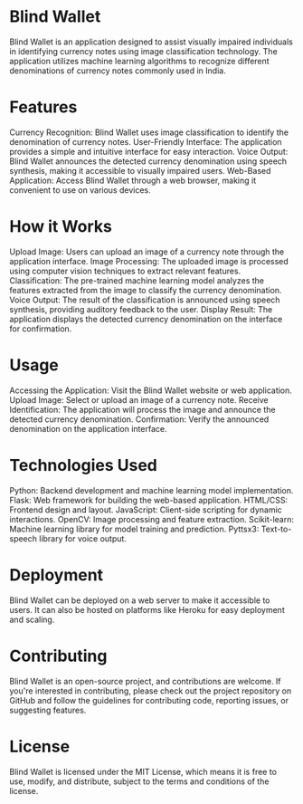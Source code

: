 # Blind Wallet
Blind Wallet is an application designed to assist visually impaired individuals in identifying currency notes using image classification technology. The application utilizes machine learning algorithms to recognize different denominations of currency notes commonly used in India.

# Features
Currency Recognition: Blind Wallet uses image classification to identify the denomination of currency notes.
User-Friendly Interface: The application provides a simple and intuitive interface for easy interaction.
Voice Output: Blind Wallet announces the detected currency denomination using speech synthesis, making it accessible to visually impaired users.
Web-Based Application: Access Blind Wallet through a web browser, making it convenient to use on various devices.

# How it Works
Upload Image: Users can upload an image of a currency note through the application interface.
Image Processing: The uploaded image is processed using computer vision techniques to extract relevant features.
Classification: The pre-trained machine learning model analyzes the features extracted from the image to classify the currency denomination.
Voice Output: The result of the classification is announced using speech synthesis, providing auditory feedback to the user.
Display Result: The application displays the detected currency denomination on the interface for confirmation.

# Usage
Accessing the Application: Visit the Blind Wallet website or web application.
Upload Image: Select or upload an image of a currency note.
Receive Identification: The application will process the image and announce the detected currency denomination.
Confirmation: Verify the announced denomination on the application interface.

# Technologies Used
Python: Backend development and machine learning model implementation.
Flask: Web framework for building the web-based application.
HTML/CSS: Frontend design and layout.
JavaScript: Client-side scripting for dynamic interactions.
OpenCV: Image processing and feature extraction.
Scikit-learn: Machine learning library for model training and prediction.
Pyttsx3: Text-to-speech library for voice output.

# Deployment
Blind Wallet can be deployed on a web server to make it accessible to users. It can also be hosted on platforms like Heroku for easy deployment and scaling.

# Contributing
Blind Wallet is an open-source project, and contributions are welcome. If you're interested in contributing, please check out the project repository on GitHub and follow the guidelines for contributing code, reporting issues, or suggesting features.

# License
Blind Wallet is licensed under the MIT License, which means it is free to use, modify, and distribute, subject to the terms and conditions of the license.
